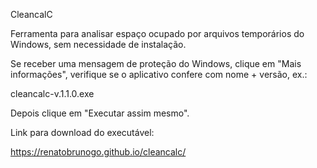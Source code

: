CleancalC

Ferramenta para analisar espaço ocupado por arquivos temporários do Windows, sem necessidade de instalação.


Se receber uma mensagem de proteção do Windows, clique em "Mais informações", verifique se o aplicativo confere com nome + versão, ex.:

cleancalc-v.1.1.0.exe

Depois clique em "Executar assim mesmo".


Link para download do executável:

https://renatobrunogo.github.io/cleancalc/
